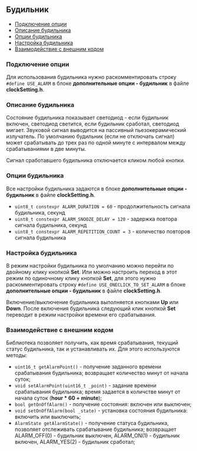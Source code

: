 ## Будильник

- [Подключение опции](#подключение-опции)
- [Описание будильника](#описание-будильника)
- [Опции будильника](#опции-будильника)
- [Настройка будильника](#настройка-будильника)
- [Взаимодействие с внешним кодом](#взаимодействие-с-внешним-кодом)


### Подключение опции

Для использования будильника нужно раскомментировать строку `#define USE_ALARM` в блоке **дополнительные опции - будильник** в файле **clockSetting.h**.

### Описание будильника

Состояние будильника показывает светодиод - если будильник включен, светодиод светится, если будильник сработал, светодиод мигает. Звуковой сигнал выводится на пассивный пьезокерамический излучатель. По умолчанию  будильник (если не отключать сигнал) может срабатывать до трех раз по одной минуте с интервалом между срабатываниями в две минуты.

Сигнал сработавшего будильника отключается кликом любой кнопки. 

### Опции будильника

Все настройки будильника задаются в блоке **дополнительные опции - будильник** в файле **clockSetting.h**.

- `uint8_t constexpr ALARM_DURATION = 60` - продолжительность сигнала будильника, секунд
- `uint8_t constexpr ALARM_SNOOZE_DELAY = 120` - задержка повтора сигнала будильника, секунд
- `uint8_t constexpr ALARM_REPETITION_COUNT = 3` - количество повторов сигнала будильника

### Настройка будильника

В режим настройки будильника по умолчанию можно перейти по двойному клику кнопкой **Set**. Или можно настроить переход в этот режим по одиночному клику кнопкой **Set**, для этого нужно раскомментировать строку `#define USE_ONECLICK_TO_SET_ALARM` в блоке **дополнительные опции - будильник** в файле **clockSetting.h**.

 Включение/выключение будильника выполняется кнопками **Up** или **Down**. После включения будильника следующий клик кнопкой **Set** переводит в режим настройки времени его срабатывания.

 ### Взаимодействие с внешним кодом

 Библиотека позволяет получить, как время срабатывания, текущий статус будильника, так и устанавливать их. Для этого используются методы:
- `uint16_t getAlarmPoint()` - получение заданного времени срабатывания будильника; возвращает количество минут от начала суток;
- `void setAlarmPoint(uint16_t _point)` - задание времени срабатывания будильника; время задается в количстве минут от начала суток (**hour * 60 + minute**);
- `bool getOnOffAlarm()` - получение состояния: включен или выключен;
- `void setOnOffAlarm(bool _state)` - установка состояния будильника: включить или выключить;
- `AlarmState getAlarmState()` - получение статуса будильника, позволяет отслеживать срабатывание будильника; возвращает ALARM_OFF(0) - будильник выключен, ALARM_ON(1) - будильник включен, ALARM_YES(2) - будильник сработал;
